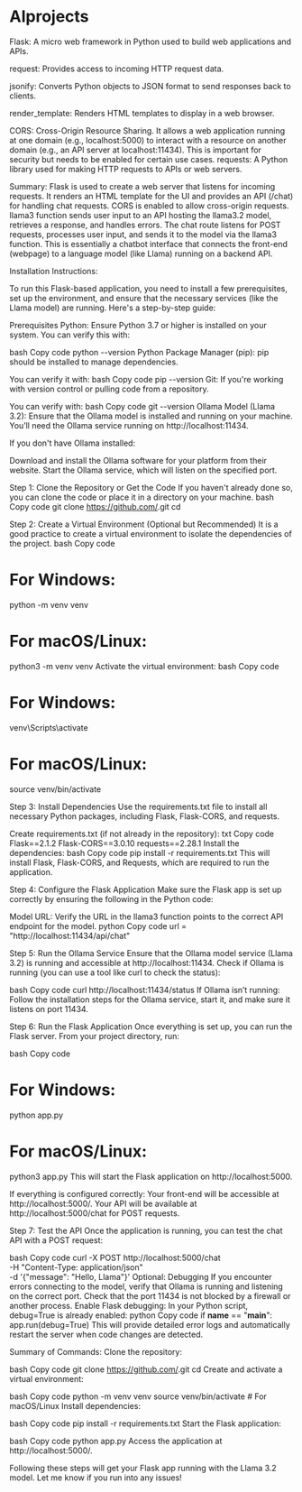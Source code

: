 # AIprojects
Flask: A micro web framework in Python used to build web applications and APIs.

request: Provides access to incoming HTTP request data.

jsonify: Converts Python objects to JSON format to send responses back to clients.

render_template: Renders HTML templates to display in a web browser.

CORS: Cross-Origin Resource Sharing. It allows a web application running at one domain (e.g., localhost:5000) to interact with a resource on another domain (e.g., an API server at localhost:11434). This is important for security but needs to be enabled for certain use cases.
requests: A Python library used for making HTTP requests to APIs or web servers.

Summary:
Flask is used to create a web server that listens for incoming requests. It renders an HTML template for the UI and provides an API (/chat) for handling chat requests.
CORS is enabled to allow cross-origin requests.
llama3 function sends user input to an API hosting the llama3.2 model, retrieves a response, and handles errors.
The chat route listens for POST requests, processes user input, and sends it to the model via the llama3 function.
This is essentially a chatbot interface that connects the front-end (webpage) to a language model (like Llama) running on a backend API.

Installation Instructions:

To run this Flask-based application, you need to install a few prerequisites, set up the environment, and ensure that the necessary services (like the Llama model) are running. Here's a step-by-step guide:

Prerequisites
Python: Ensure Python 3.7 or higher is installed on your system. You can verify this with:

bash
Copy code
python --version
Python Package Manager (pip): pip should be installed to manage dependencies.

You can verify it with:
bash
Copy code
pip --version
Git: If you're working with version control or pulling code from a repository.

You can verify with:
bash
Copy code
git --version
Ollama Model (Llama 3.2): Ensure that the Ollama model is installed and running on your machine. You’ll need the Ollama service running on http://localhost:11434.

If you don't have Ollama installed:

Download and install the Ollama software for your platform from their website.
Start the Ollama service, which will listen on the specified port.


Step 1: Clone the Repository or Get the Code
If you haven't already done so, you can clone the code or place it in a directory on your machine.
bash
Copy code
git clone https://github.com/<your-repo-name>.git
cd <your-repo-directory>

Step 2: Create a Virtual Environment (Optional but Recommended)
It is a good practice to create a virtual environment to isolate the dependencies of the project.
bash
Copy code
# For Windows:
python -m venv venv
# For macOS/Linux:
python3 -m venv venv
Activate the virtual environment:
bash
Copy code
# For Windows:
venv\Scripts\activate
# For macOS/Linux:
source venv/bin/activate

Step 3: Install Dependencies
Use the requirements.txt file to install all necessary Python packages, including Flask, Flask-CORS, and requests.

Create requirements.txt (if not already in the repository):
txt
Copy code
Flask==2.1.2
Flask-CORS==3.0.10
requests==2.28.1
Install the dependencies:
bash
Copy code
pip install -r requirements.txt
This will install Flask, Flask-CORS, and Requests, which are required to run the application.

Step 4: Configure the Flask Application
Make sure the Flask app is set up correctly by ensuring the following in the Python code:

Model URL: Verify the URL in the llama3 function points to the correct API endpoint for the model.
python
Copy code
url = "http://localhost:11434/api/chat"

Step 5: Run the Ollama Service
Ensure that the Ollama model service (Llama 3.2) is running and accessible at http://localhost:11434.
Check if Ollama is running (you can use a tool like curl to check the status):

bash
Copy code
curl http://localhost:11434/status
If Ollama isn’t running: Follow the installation steps for the Ollama service, start it, and make sure it listens on port 11434.

Step 6: Run the Flask Application
Once everything is set up, you can run the Flask server. From your project directory, run:

bash
Copy code
# For Windows:
python app.py

# For macOS/Linux:
python3 app.py
This will start the Flask application on http://localhost:5000.

If everything is configured correctly:
Your front-end will be accessible at http://localhost:5000/.
Your API will be available at http://localhost:5000/chat for POST requests.

Step 7: Test the API
Once the application is running, you can test the chat API with a POST request:

bash
Copy code
curl -X POST http://localhost:5000/chat \
     -H "Content-Type: application/json" \
     -d '{"message": "Hello, Llama"}'
Optional: Debugging
If you encounter errors connecting to the model, verify that Ollama is running and listening on the correct port.
Check that the port 11434 is not blocked by a firewall or another process.
Enable Flask debugging: In your Python script, debug=True is already enabled:
python
Copy code
if __name__ == "__main__":
    app.run(debug=True)
This will provide detailed error logs and automatically restart the server when code changes are detected.

Summary of Commands:
Clone the repository:

bash
Copy code
git clone https://github.com/<your-repo>.git
cd <your-repo-directory>
Create and activate a virtual environment:

bash
Copy code
python -m venv venv
source venv/bin/activate  # For macOS/Linux
Install dependencies:

bash
Copy code
pip install -r requirements.txt
Start the Flask application:

bash
Copy code
python app.py
Access the application at http://localhost:5000/.

Following these steps will get your Flask app running with the Llama 3.2 model. Let me know if you run into any issues!






